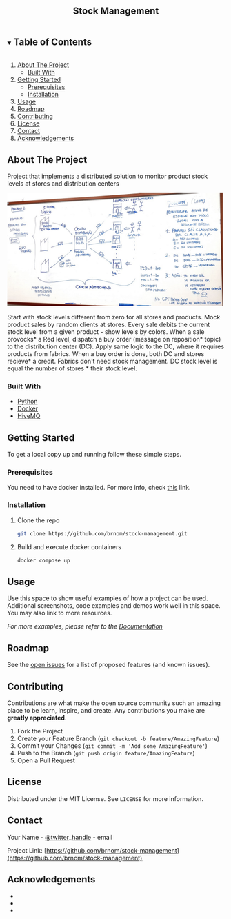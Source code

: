 <!--
*** Thanks for checking out the Best-README-Template. If you have a suggestion
*** that would make this better, please fork the repo and create a pull request
*** or simply open an issue with the tag "enhancement".
*** Thanks again! Now go create something AMAZING! :D
***
***
***
*** To avoid retyping too much info. Do a search and replace for the following:
*** github_username, repo_name, twitter_handle, email, project_title, project_description
-->

<!-- PROJECT SHIELDS -->
<!--
*** I'm using markdown "reference style" links for readability.
*** Reference links are enclosed in brackets [ ] instead of parentheses ( ).
*** See the bottom of this document for the declaration of the reference variables
*** for contributors-url, forks-url, etc. This is an optional, concise syntax you may use.
*** https://www.markdownguide.org/basic-syntax/#reference-style-links
-->

<!-- [![Contributors][contributors-shield]][contributors-url]
[![Forks][forks-shield]][forks-url]
[![Stargazers][stars-shield]][stars-url]
[![Issues][issues-shield]][issues-url]
[![MIT License][license-shield]][license-url]
[![LinkedIn][linkedin-shield]][linkedin-url] -->

<!-- PROJECT LOGO -->
<br />
<p align="center">
  <!-- <a href="https://github.com/brnom/stock-management">
    <img src="images/logo.png" alt="Logo" width="80" height="80">
  </a> -->

  <h2 align="center">Stock Management</h2>

  <!-- <p align="center">
    project_description
    <br />
    <a href="https://github.com/brnom/stock-management"><strong>Explore the docs »</strong></a>
    <br />
    <br />
    <a href="https://github.com/brnom/stock-management">View Demo</a>
    ·
    <a href="https://github.com/brnom/stock-management/issues">Report Bug</a>
    ·
    <a href="https://github.com/brnom/stock-management/issues">Request Feature</a>
  </p> -->
</p>

<!-- TABLE OF CONTENTS -->
<details open="open">
  <summary><h2 style="display: inline-block">Table of Contents</h2></summary>
  <ol>
    <li>
      <a href="#about-the-project">About The Project</a>
      <ul>
        <li><a href="#built-with">Built With</a></li>
      </ul>
    </li>
    <li>
      <a href="#getting-started">Getting Started</a>
      <ul>
        <li><a href="#prerequisites">Prerequisites</a></li>
        <li><a href="#installation">Installation</a></li>
      </ul>
    </li>
    <li><a href="#usage">Usage</a></li>
    <li><a href="#roadmap">Roadmap</a></li>
    <li><a href="#contributing">Contributing</a></li>
    <li><a href="#license">License</a></li>
    <li><a href="#contact">Contact</a></li>
    <li><a href="#acknowledgements">Acknowledgements</a></li>
  </ol>
</details>

<!-- ABOUT THE PROJECT -->

## About The Project

<!-- Projeto de implementação de solução distribuída para monitoramento de níveis de estoque de produtos em lojas de varejo e centro de distribuição (CD). -->
<!-- translate -->

Project that implements a distributed solution to monitor product stock levels at stores and distribution centers

<img src="images/about-project.png" alt="Project Architecture" width="500" style="margin: 0 auto;">

<!-- Partir de níveis de estoque diferentes de Zero em todas lojas para todos produtos. Simular compra de produtos por clientes aleatórios nas lojas. Toda compra produz débito no nível de estoque de um determinado produto - mostrar Níveis de estoque em Verde/Amarelo/Vermelho - quando uma venda provocar Vermelho, disparar pedido (mensagem no tópico reposição) de reposição de produto para CD. Usar mesma estratégia para CD, quando nível atingir o Vermelho, precisa disparar pedido de reposição para fábricas. Quando chegar uma mensagem de reposição de produtos (no tópico Reabastecimento(produto)) a loja ou CD realiza uma operação de Crédito. Assim venda provoca Débito na quantidade de produtos na loja, reabastecimento provoca Crédito .. mesma coisa no CD. Nas fábricas não precisa controlar níveis de estoque.. Lembre-se que o nível de estoque no CD deve ser semelhante ao (nível da loja) \* (nro de lojas). -->
<!-- translate -->

Start with stock levels different from zero for all stores and products. Mock product sales by random clients at stores. Every sale debits the current stock level from a given product - show levels by colors. When a sale provocks* a Red level, dispatch a buy order (message on reposition* topic) to the distribution center (DC). Apply same logic to the DC, where it requires products from fabrics.
When a buy order is done, both DC and stores recieve* a credit. Fabrics don't need stock management. DC stock level is equal the number of stores * their stock level.

### Built With

- [Python](https://www.python.org)
- [Docker](https://www.docker.com)
- [HiveMQ](https://www.hivemq.com)

<!-- GETTING STARTED -->

## Getting Started

To get a local copy up and running follow these simple steps.

### Prerequisites

You need to have docker installed. For more info, check [this](https://docs.docker.com/engine/install/) link.

### Installation

1. Clone the repo
   ```sh
   git clone https://github.com/brnom/stock-management.git
   ```
2. Build and execute docker containers
   ```sh
   docker compose up
   ```

<!-- USAGE EXAMPLES -->

## Usage

Use this space to show useful examples of how a project can be used. Additional screenshots, code examples and demos work well in this space. You may also link to more resources.

_For more examples, please refer to the [Documentation](https://example.com)_

<!-- ROADMAP -->

## Roadmap

See the [open issues](https://github.com/brnom/stock-management/issues) for a list of proposed features (and known issues).

<!-- CONTRIBUTING -->

## Contributing

Contributions are what make the open source community such an amazing place to be learn, inspire, and create. Any contributions you make are **greatly appreciated**.

1. Fork the Project
2. Create your Feature Branch (`git checkout -b feature/AmazingFeature`)
3. Commit your Changes (`git commit -m 'Add some AmazingFeature'`)
4. Push to the Branch (`git push origin feature/AmazingFeature`)
5. Open a Pull Request

<!-- LICENSE -->

## License

Distributed under the MIT License. See `LICENSE` for more information.

<!-- CONTACT -->

## Contact

Your Name - [@twitter_handle](https://twitter.com/twitter_handle) - email

Project Link: [https://github.com/brnom/stock-management](https://github.com/brnom/stock-management)

<!-- ACKNOWLEDGEMENTS -->

## Acknowledgements

<!-- BEST README TEMPLATE -->
<!-- WAIT FOR IT -->

- []()
- []()
- []()

<!-- MARKDOWN LINKS & IMAGES -->
<!-- https://www.markdownguide.org/basic-syntax/#reference-style-links -->

[contributors-shield]: https://img.shields.io/github/contributors/github_username/repo.svg?style=for-the-badge
[contributors-url]: https://github.com/github_username/repo/graphs/contributors
[forks-shield]: https://img.shields.io/github/forks/github_username/repo.svg?style=for-the-badge
[forks-url]: https://github.com/github_username/repo/network/members
[stars-shield]: https://img.shields.io/github/stars/github_username/repo.svg?style=for-the-badge
[stars-url]: https://github.com/github_username/repo/stargazers
[issues-shield]: https://img.shields.io/github/issues/github_username/repo.svg?style=for-the-badge
[issues-url]: https://github.com/github_username/repo/issues
[license-shield]: https://img.shields.io/github/license/github_username/repo.svg?style=for-the-badge
[license-url]: https://github.com/github_username/repo/blob/master/LICENSE.txt
[linkedin-shield]: https://img.shields.io/badge/-LinkedIn-black.svg?style=for-the-badge&logo=linkedin&colorB=555
[linkedin-url]: https://linkedin.com/in/github_username

